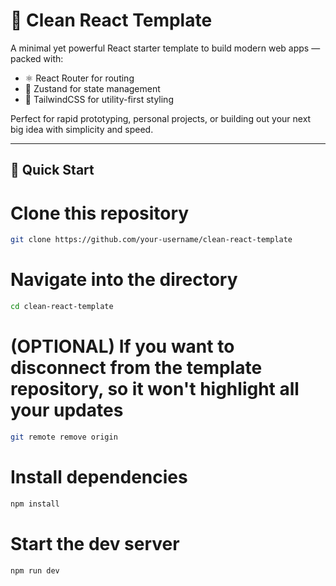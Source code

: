 # 🧪 Clean React Template

A minimal yet powerful React starter template to build modern web apps — packed with:

- ⚛️ React Router for routing
- 🐻 Zustand for state management
- 🎨 TailwindCSS for utility-first styling

Perfect for rapid prototyping, personal projects, or building out your next big idea with simplicity and speed.

---

## 🚀 Quick Start


# Clone this repository
```bash
git clone https://github.com/your-username/clean-react-template
```
# Navigate into the directory
```bash
cd clean-react-template
```
# (OPTIONAL) If you want to disconnect from the template repository, so it won't highlight all your updates 
```bash
git remote remove origin 
```
# Install dependencies
```bash
npm install
```
# Start the dev server
```bash
npm run dev
```